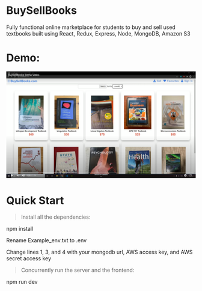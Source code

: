 # BuySellBooks

Fully functional online marketplace for students to buy and sell used textbooks built using React, Redux, Express, Node, MongoDB, Amazon S3

# Demo:

[![Demo Video](https://github.com/markliu2002/BuySellBooks/blob/master/buysellbooks_demo_cover.png)](http://www.youtube.com/watch?v=DBpFM08OqQY)

# Quick Start

> Install all the dependencies:

npm install

Rename Example_env.txt to .env

Change lines 1, 3, and 4 with your mongodb url, AWS access key, and AWS secret access key

> Concurrently run the server and the frontend:

npm run dev
